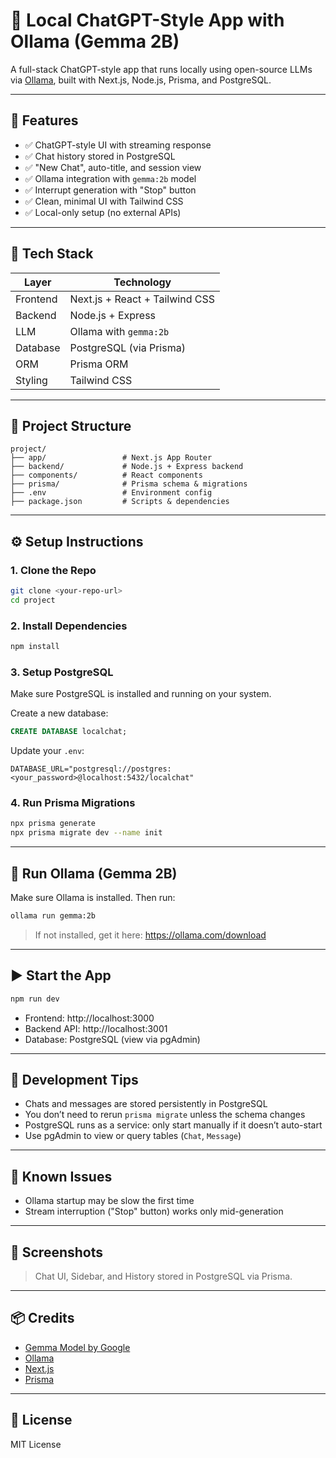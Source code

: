 
# 🧠 Local ChatGPT-Style App with Ollama (Gemma 2B)

A full-stack ChatGPT-style app that runs locally using open-source LLMs via [Ollama](https://ollama.com), built with Next.js, Node.js, Prisma, and PostgreSQL.

---

## 🚀 Features

- ✅ ChatGPT-style UI with streaming response
- ✅ Chat history stored in PostgreSQL
- ✅ "New Chat", auto-title, and session view
- ✅ Ollama integration with `gemma:2b` model
- ✅ Interrupt generation with "Stop" button
- ✅ Clean, minimal UI with Tailwind CSS
- ✅ Local-only setup (no external APIs)

---

## 🧱 Tech Stack

| Layer      | Technology            |
|------------|------------------------|
| Frontend   | Next.js + React + Tailwind CSS |
| Backend    | Node.js + Express      |
| LLM        | Ollama with `gemma:2b` |
| Database   | PostgreSQL (via Prisma) |
| ORM        | Prisma ORM             |
| Styling    | Tailwind CSS           |

---

## 📁 Project Structure

```
project/
├── app/                 # Next.js App Router
├── backend/             # Node.js + Express backend
├── components/          # React components
├── prisma/              # Prisma schema & migrations
├── .env                 # Environment config
├── package.json         # Scripts & dependencies
```

---

## ⚙️ Setup Instructions

### 1. Clone the Repo

```bash
git clone <your-repo-url>
cd project
```

### 2. Install Dependencies

```bash
npm install
```

### 3. Setup PostgreSQL

Make sure PostgreSQL is installed and running on your system.

Create a new database:

```sql
CREATE DATABASE localchat;
```

Update your `.env`:

```env
DATABASE_URL="postgresql://postgres:<your_password>@localhost:5432/localchat"
```

### 4. Run Prisma Migrations

```bash
npx prisma generate
npx prisma migrate dev --name init
```

---

## 🧠 Run Ollama (Gemma 2B)

Make sure Ollama is installed. Then run:

```bash
ollama run gemma:2b
```

> If not installed, get it here: https://ollama.com/download

---

## ▶️ Start the App

```bash
npm run dev
```

- Frontend: http://localhost:3000
- Backend API: http://localhost:3001
- Database: PostgreSQL (view via pgAdmin)

---

## 🧪 Development Tips

- Chats and messages are stored persistently in PostgreSQL
- You don’t need to rerun `prisma migrate` unless the schema changes
- PostgreSQL runs as a service: only start manually if it doesn’t auto-start
- Use pgAdmin to view or query tables (`Chat`, `Message`)

---

## 🐛 Known Issues

- Ollama startup may be slow the first time
- Stream interruption ("Stop" button) works only mid-generation

---

## 📸 Screenshots

> Chat UI, Sidebar, and History stored in PostgreSQL via Prisma.

---

## 📦 Credits

- [Gemma Model by Google](https://ai.google.dev/gemma)
- [Ollama](https://ollama.com)
- [Next.js](https://nextjs.org)
- [Prisma](https://www.prisma.io)

---

## 📄 License

MIT License

